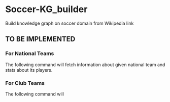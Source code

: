 # Soccer-KG_builder
Build knowledge graph on soccer domain from Wikipedia link

## TO BE IMPLEMENTED
### For National Teams
The following command will fetch information about given national team and stats about its players.

### For Club Teams
The following command will